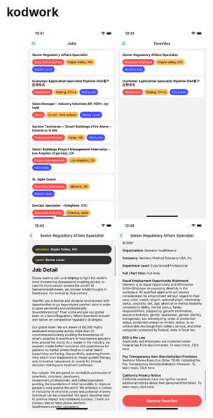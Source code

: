 # kodwork

<div style="text-align: center;">
  <img src="./app_images/img1.png" style="width:40%;">
  <img src="./app_images/img2.png" style="width:40%;">
  <img src="./app_images/img3.png" style="width:40%;">
  <img src="./app_images/img4.png" style="width:40%;">
</div>
